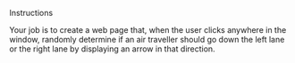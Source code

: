 Instructions

Your job is to create a web page that, when the user clicks anywhere in the window, randomly determine if an air traveller should go down the left lane or the right lane by displaying an arrow in that direction.